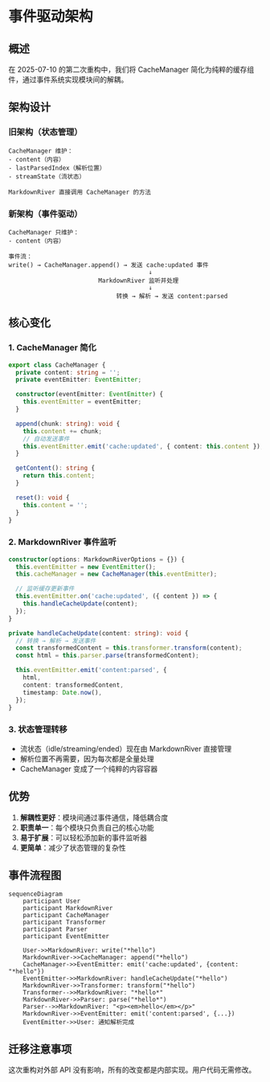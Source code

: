 # 事件驱动架构

## 概述

在 2025-07-10 的第二次重构中，我们将 CacheManager 简化为纯粹的缓存组件，通过事件系统实现模块间的解耦。

## 架构设计

### 旧架构（状态管理）

```
CacheManager 维护：
- content（内容）
- lastParsedIndex（解析位置）
- streamState（流状态）

MarkdownRiver 直接调用 CacheManager 的方法
```

### 新架构（事件驱动）

```
CacheManager 只维护：
- content（内容）

事件流：
write() → CacheManager.append() → 发送 cache:updated 事件
                                       ↓
                         MarkdownRiver 监听并处理
                                       ↓
                              转换 → 解析 → 发送 content:parsed
```

## 核心变化

### 1. CacheManager 简化

```typescript
export class CacheManager {
  private content: string = '';
  private eventEmitter: EventEmitter;

  constructor(eventEmitter: EventEmitter) {
    this.eventEmitter = eventEmitter;
  }

  append(chunk: string): void {
    this.content += chunk;
    // 自动发送事件
    this.eventEmitter.emit('cache:updated', { content: this.content });
  }

  getContent(): string {
    return this.content;
  }

  reset(): void {
    this.content = '';
  }
}
```

### 2. MarkdownRiver 事件监听

```typescript
constructor(options: MarkdownRiverOptions = {}) {
  this.eventEmitter = new EventEmitter();
  this.cacheManager = new CacheManager(this.eventEmitter);

  // 监听缓存更新事件
  this.eventEmitter.on('cache:updated', ({ content }) => {
    this.handleCacheUpdate(content);
  });
}

private handleCacheUpdate(content: string): void {
  // 转换 → 解析 → 发送事件
  const transformedContent = this.transformer.transform(content);
  const html = this.parser.parse(transformedContent);

  this.eventEmitter.emit('content:parsed', {
    html,
    content: transformedContent,
    timestamp: Date.now(),
  });
}
```

### 3. 状态管理转移

- 流状态（idle/streaming/ended）现在由 MarkdownRiver 直接管理
- 解析位置不再需要，因为每次都是全量处理
- CacheManager 变成了一个纯粹的内容容器

## 优势

1. **解耦性更好**：模块间通过事件通信，降低耦合度
2. **职责单一**：每个模块只负责自己的核心功能
3. **易于扩展**：可以轻松添加新的事件监听器
4. **更简单**：减少了状态管理的复杂性

## 事件流程图

```mermaid
sequenceDiagram
    participant User
    participant MarkdownRiver
    participant CacheManager
    participant Transformer
    participant Parser
    participant EventEmitter

    User->>MarkdownRiver: write("*hello")
    MarkdownRiver->>CacheManager: append("*hello")
    CacheManager->>EventEmitter: emit('cache:updated', {content: "*hello"})
    EventEmitter->>MarkdownRiver: handleCacheUpdate("*hello")
    MarkdownRiver->>Transformer: transform("*hello")
    Transformer-->>MarkdownRiver: "*hello*"
    MarkdownRiver->>Parser: parse("*hello*")
    Parser-->>MarkdownRiver: "<p><em>hello</em></p>"
    MarkdownRiver->>EventEmitter: emit('content:parsed', {...})
    EventEmitter->>User: 通知解析完成
```

## 迁移注意事项

这次重构对外部 API 没有影响，所有的改变都是内部实现。用户代码无需修改。
